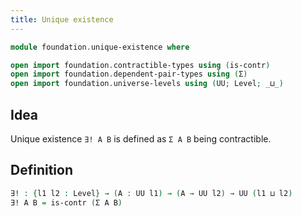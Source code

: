 ```yaml
---
title: Unique existence
---
```


```agda
module foundation.unique-existence where

open import foundation.contractible-types using (is-contr)
open import foundation.dependent-pair-types using (Σ)
open import foundation.universe-levels using (UU; Level; _⊔_)
```

## Idea

Unique existence `∃! A B` is defined as `Σ A B` being contractible.

## Definition

```agda
∃! : {l1 l2 : Level} → (A : UU l1) → (A → UU l2) → UU (l1 ⊔ l2)
∃! A B = is-contr (Σ A B)
```
